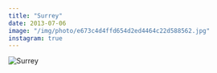 ```yaml
---
title: "Surrey"
date: 2013-07-06
image: "/img/photo/e673c4d4ffd654d2ed4464c22d588562.jpg"
instagram: true
---
```


![Surrey](/img/photo/e673c4d4ffd654d2ed4464c22d588562.jpg)
